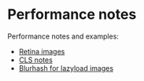 # Performance notes

Performance notes and examples: 

 * [Retina images](https://fiann.github.io/performance/retina-images/)
 * [CLS notes](https://fiann.github.io/performance/cls/)
 * [Blurhash for lazyload images](https://fiann.github.io/performance/lcp/blurhash/)